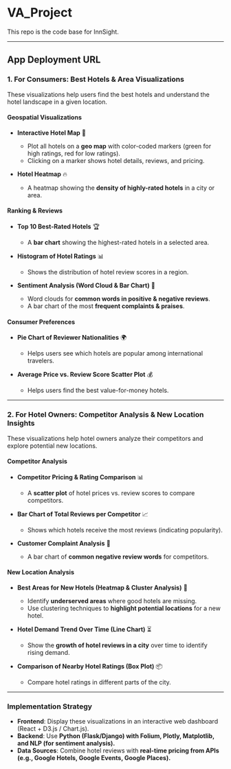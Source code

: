 # VA_Project

This repo is the code base for InnSight.

---

## App Deployment URL


### **1. For Consumers: Best Hotels & Area Visualizations**

These visualizations help users find the best hotels and understand the hotel landscape in a given location.

#### **Geospatial Visualizations**

- **Interactive Hotel Map** 📍
  - Plot all hotels on a **geo map** with color-coded markers (green for high ratings, red for low ratings).
  - Clicking on a marker shows hotel details, reviews, and pricing.

- **Hotel Heatmap** 🔥
  - A heatmap showing the **density of highly-rated hotels** in a city or area.

#### **Ranking & Reviews**

- **Top 10 Best-Rated Hotels** 🏆
  - A **bar chart** showing the highest-rated hotels in a selected area.
  
- **Histogram of Hotel Ratings** 📊
  - Shows the distribution of hotel review scores in a region.

- **Sentiment Analysis (Word Cloud & Bar Chart)** 💬
  - Word clouds for **common words in positive & negative reviews**.
  - A bar chart of the most **frequent complaints & praises**.

#### **Consumer Preferences**

- **Pie Chart of Reviewer Nationalities** 🌍
  - Helps users see which hotels are popular among international travelers.

- **Average Price vs. Review Score Scatter Plot** 💰
  - Helps users find the best value-for-money hotels.

---

### **2. For Hotel Owners: Competitor Analysis & New Location Insights**

These visualizations help hotel owners analyze their competitors and explore potential new locations.

#### **Competitor Analysis**

- **Competitor Pricing & Rating Comparison** 📊
  - A **scatter plot** of hotel prices vs. review scores to compare competitors.

- **Bar Chart of Total Reviews per Competitor** 📈
  - Shows which hotels receive the most reviews (indicating popularity).

- **Customer Complaint Analysis** 🚨
  - A bar chart of **common negative review words** for competitors.

#### **New Location Analysis**

- **Best Areas for New Hotels (Heatmap & Cluster Analysis)** 🏨
  - Identify **underserved areas** where good hotels are missing.
  - Use clustering techniques to **highlight potential locations** for a new hotel.

- **Hotel Demand Trend Over Time (Line Chart)** ⏳
  - Show the **growth of hotel reviews in a city** over time to identify rising demand.

- **Comparison of Nearby Hotel Ratings (Box Plot)** 📦
  - Compare hotel ratings in different parts of the city.

---

### **Implementation Strategy**

- **Frontend**: Display these visualizations in an interactive web dashboard (React + D3.js / Chart.js).
- **Backend**: Use **Python (Flask/Django) with Folium, Plotly, Matplotlib, and NLP (for sentiment analysis).**
- **Data Sources**: Combine hotel reviews with **real-time pricing from APIs (e.g., Google Hotels, Google Events, Google Places).**
